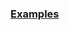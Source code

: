 
### [Examples](https://github.com/Mircea-MMXXI/azapy/blob/main/scripts/portfolios/Port_LSD_examples.py)
